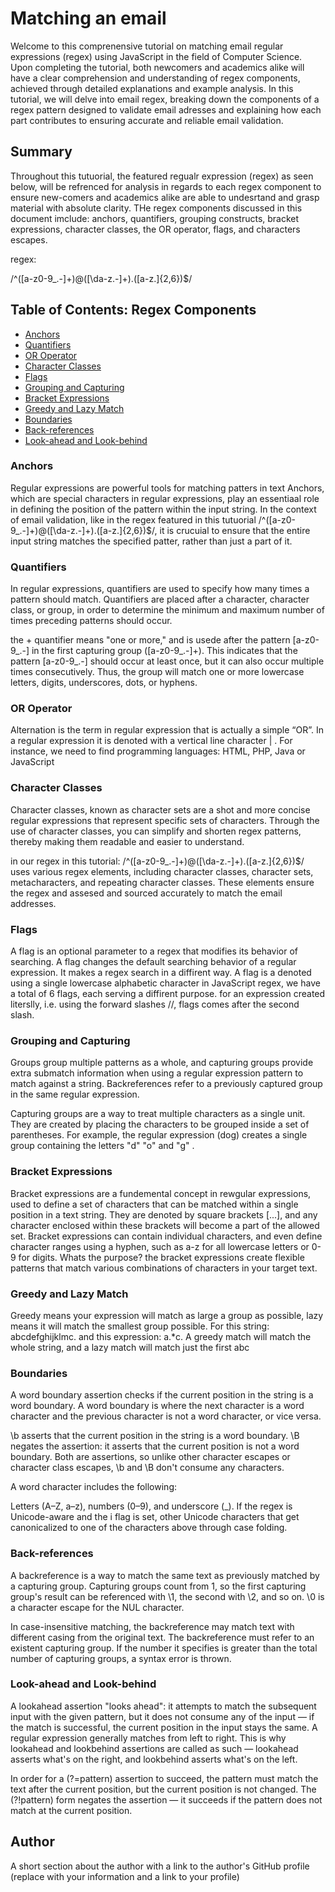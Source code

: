 # Matching an email 

Welcome to this comprenensive tutorial on matching email regular expressions (regex) using JavaScript in the field of Computer Science. Upon completing the tutorial, both newcomers and academics alike will have a clear comprehension and understanding of regex components, achieved through detailed explanations and example analysis. In this tutorial, we will delve into email regex, breaking down the components of a regex pattern designed to validate email adresses and explaining how each part contributes to ensuring accurate and reliable email validation.

## Summary

Throughout this tutuorial, the featured regualr expression (regex) as seen below, will be refrenced for analysis in regards to each regex component to ensure new-comers and academics alike are able to undesrtand and grasp material with absolute clarity. THe regex components discussed in this document imclude: anchors, quantifiers, grouping constructs, bracket expressions, character classes, the OR operator, flags, and characters escapes.

regex:

/^([a-z0-9_\.-]+)@([\da-z\.-]+)\.([a-z\.]{2,6})$/

## Table of Contents: Regex Components

- [Anchors](#anchors)
- [Quantifiers](#quantifiers)
- [OR Operator](#or-operator)
- [Character Classes](#character-classes)
- [Flags](#flags)
- [Grouping and Capturing](#grouping-and-capturing)
- [Bracket Expressions](#bracket-expressions)
- [Greedy and Lazy Match](#greedy-and-lazy-match)
- [Boundaries](#boundaries)
- [Back-references](#back-references)
- [Look-ahead and Look-behind](#look-ahead-and-look-behind)

### Anchors

Regular expressions are powerful tools for matching patters in text Anchors, which are special characters in regular expressions, play an essentiaal role in defining the position of the pattern within the input string. In the context of email validation, like in the regex featured in this tutuorial /^([a-z0-9_\.-]+)@([\da-z\.-]+)\.([a-z\.]{2,6})$/, it is crucuial to ensure that the entire input string matches the specified patter, rather than just a part of it.

### Quantifiers

In regular expressions, quantifiers are used to specify how many times a pattern should match. Quantifiers are placed after a character, character class, or group, in order to determine the minimum and maximum number of times preceding patterns should occur.

the + quantifier means "one or more," and is usede after the pattern [a-z0-9_\.-] in the first capturing group ([a-z0-9_\.-]+). This indicates that the pattern [a-z0-9_\.-] should occur at least once, but it can also occur multiple times consecutively. Thus, the group will match one or more lowercase letters, digits, underscores, dots, or hyphens.

### OR Operator

Alternation is the term in regular expression that is actually a simple “OR”. In a regular expression it is denoted with a vertical line character | . For instance, we need to find programming languages: HTML, PHP, Java or JavaScript

### Character Classes

Character classes, known as character sets are a shot and more concise regular expressions that represent specific sets of characters. Through the use of character classes, you can simplify and shorten regex patterns, thereby making them readable and easier to understand.

in our regex in this tutorial:  /^([a-z0-9_\.-]+)@([\da-z\.-]+)\.([a-z\.]{2,6})$/ uses various regex elements, including character classes, character sets, metacharacters, and repeating character classes. These elements ensure the regex and assesed and sourced accurately to match the email addresses.

### Flags

A flag is an optional parameter to a regex that modifies its behavior of searching. A flag changes the default searching behavior of a regular expression. It makes a regex search in a diffirent way. A flag is a denoted using a single lowercase alphabetic character in JavaScript regex, we have a total of 6 flags, each serving a diffirent purpose.
for an expression created literslly, i.e. using the forward slashes //, flags comes after the second slash. 

### Grouping and Capturing

Groups group multiple patterns as a whole, and capturing groups provide extra submatch information when using a regular expression pattern to match against a string. Backreferences refer to a previously captured group in the same regular expression.

Capturing groups are a way to treat multiple characters as a single unit. They are created by placing the characters to be grouped inside a set of parentheses. For example, the regular expression (dog) creates a single group containing the letters "d" "o" and "g" .

### Bracket Expressions

Bracket expressions are a fundemental concept in rewgular expressions, used to define a set of characters that can be matched within a single position in a text string. They are denoted by square brackets [...], and any character enclosed within these brackets will become a part of the allowed set. Bracket expressions can contain individual characters, and even define character ranges using a hyphen, such as a-z for all lowercase letters or 0-9 for digits. Whats the purpose? the bracket expressions create flexible patterns that match various combinations of characters in your target text.

### Greedy and Lazy Match

Greedy means your expression will match as large a group as possible, lazy means it will match the smallest group possible. For this string: abcdefghijklmc. and this expression: a.*c. A greedy match will match the whole string, and a lazy match will match just the first abc 

### Boundaries

A word boundary assertion checks if the current position in the string is a word boundary. A word boundary is where the next character is a word character and the previous character is not a word character, or vice versa. 

\b asserts that the current position in the string is a word boundary. \B negates the assertion: it asserts that the current position is not a word boundary. Both are assertions, so unlike other character escapes or character class escapes, \b and \B don't consume any characters.

A word character includes the following:

Letters (A–Z, a–z), numbers (0–9), and underscore (_).
If the regex is Unicode-aware and the i flag is set, other Unicode characters that get canonicalized to one of the characters above through case folding.

### Back-references

A backreference is a way to match the same text as previously matched by a capturing group. Capturing groups count from 1, so the first capturing group's result can be referenced with \1, the second with \2, and so on. \0 is a character escape for the NUL character.

In case-insensitive matching, the backreference may match text with different casing from the original text. The backreference must refer to an existent capturing group. If the number it specifies is greater than the total number of capturing groups, a syntax error is thrown.

### Look-ahead and Look-behind

A lookahead assertion "looks ahead": it attempts to match the subsequent input with the given pattern, but it does not consume any of the input — if the match is successful, the current position in the input stays the same. A regular expression generally matches from left to right. This is why lookahead and lookbehind assertions are called as such — lookahead asserts what's on the right, and lookbehind asserts what's on the left.

In order for a (?=pattern) assertion to succeed, the pattern must match the text after the current position, but the current position is not changed. The (?!pattern) form negates the assertion — it succeeds if the pattern does not match at the current position.

## Author

A short section about the author with a link to the author's GitHub profile (replace with your information and a link to your profile)
